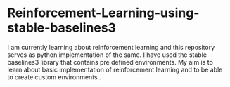 # Reinforcement-Learning-using-stable-baselines3
I am currently learning about reinforcement learning and this repository serves as python implementation of the same. I have used the stable baselines3 library that contains pre defined environments. My aim is to learn about basic implementation of reinforcement learning and to be able to create custom environments .
